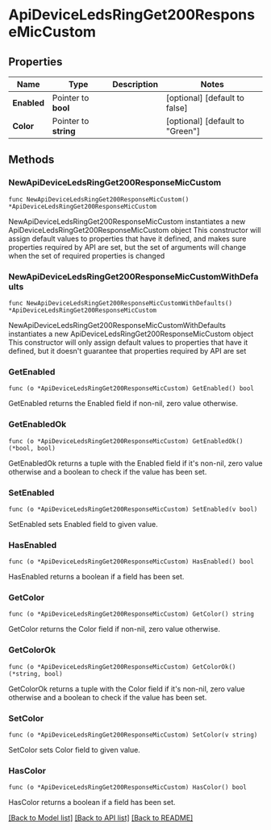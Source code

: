 # ApiDeviceLedsRingGet200ResponseMicCustom

## Properties

Name | Type | Description | Notes
------------ | ------------- | ------------- | -------------
**Enabled** | Pointer to **bool** |  | [optional] [default to false]
**Color** | Pointer to **string** |  | [optional] [default to "Green"]

## Methods

### NewApiDeviceLedsRingGet200ResponseMicCustom

`func NewApiDeviceLedsRingGet200ResponseMicCustom() *ApiDeviceLedsRingGet200ResponseMicCustom`

NewApiDeviceLedsRingGet200ResponseMicCustom instantiates a new ApiDeviceLedsRingGet200ResponseMicCustom object
This constructor will assign default values to properties that have it defined,
and makes sure properties required by API are set, but the set of arguments
will change when the set of required properties is changed

### NewApiDeviceLedsRingGet200ResponseMicCustomWithDefaults

`func NewApiDeviceLedsRingGet200ResponseMicCustomWithDefaults() *ApiDeviceLedsRingGet200ResponseMicCustom`

NewApiDeviceLedsRingGet200ResponseMicCustomWithDefaults instantiates a new ApiDeviceLedsRingGet200ResponseMicCustom object
This constructor will only assign default values to properties that have it defined,
but it doesn't guarantee that properties required by API are set

### GetEnabled

`func (o *ApiDeviceLedsRingGet200ResponseMicCustom) GetEnabled() bool`

GetEnabled returns the Enabled field if non-nil, zero value otherwise.

### GetEnabledOk

`func (o *ApiDeviceLedsRingGet200ResponseMicCustom) GetEnabledOk() (*bool, bool)`

GetEnabledOk returns a tuple with the Enabled field if it's non-nil, zero value otherwise
and a boolean to check if the value has been set.

### SetEnabled

`func (o *ApiDeviceLedsRingGet200ResponseMicCustom) SetEnabled(v bool)`

SetEnabled sets Enabled field to given value.

### HasEnabled

`func (o *ApiDeviceLedsRingGet200ResponseMicCustom) HasEnabled() bool`

HasEnabled returns a boolean if a field has been set.

### GetColor

`func (o *ApiDeviceLedsRingGet200ResponseMicCustom) GetColor() string`

GetColor returns the Color field if non-nil, zero value otherwise.

### GetColorOk

`func (o *ApiDeviceLedsRingGet200ResponseMicCustom) GetColorOk() (*string, bool)`

GetColorOk returns a tuple with the Color field if it's non-nil, zero value otherwise
and a boolean to check if the value has been set.

### SetColor

`func (o *ApiDeviceLedsRingGet200ResponseMicCustom) SetColor(v string)`

SetColor sets Color field to given value.

### HasColor

`func (o *ApiDeviceLedsRingGet200ResponseMicCustom) HasColor() bool`

HasColor returns a boolean if a field has been set.


[[Back to Model list]](../README.md#documentation-for-models) [[Back to API list]](../README.md#documentation-for-api-endpoints) [[Back to README]](../README.md)


